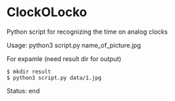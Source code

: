 # ClockOLocko
Python script for recognizing the time on analog clocks

Usage: python3 script.py name_of_picture.jpg

For expamle (need result dir for output)

```
$ mkdir result
$ python3 script.py data/1.jpg
```

Status: end

